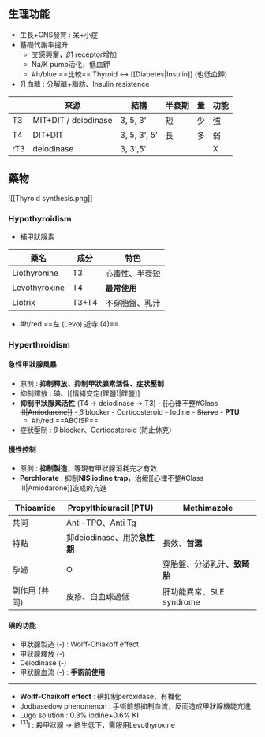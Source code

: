 ## 生理功能
- 生長+CNS發育 : 呆+小症
- 基礎代謝率提升
	- 交感興奮，$\beta1$ receptor增加
	- Na/K pump活化，低血鉀
	- #h/blue ==比較== Thyroid <-> [[Diabetes|Insulin]] (也低血鉀)
- 升血糖 : 分解醣+脂肪、Insulin resistence

|     | 來源                 | 結構         | 半衰期 | 量 | 功能 |
|-----|----------------------|--------------|--------|----|------|
| T3  | MIT+DIT / deiodinase | 3, 5, 3’     | 短     | 少 | 強   |
| T4  | DIT+DIT              | 3, 5, 3’, 5’ | 長     | 多 | 弱   |
| rT3 | deiodinase           | 3, 3’,5’     |        |    | X    |
## 藥物
![[Thyroid synthesis.png]]
### Hypothyroidism
- 補甲狀腺素

| 藥名          | 成分  | 特色           |
|---------------|-------|----------------|
| Liothyronine  | T3    | 心毒性、半衰短 |
| Levothyroxine | T4    | **最常使用**       |
| Liotrix       | T3+T4 | 不穿胎盤、乳汁 |
- #h/red ==左 (Levo) 近寺 (4)==
### Hyperthroidism
#### 急性甲狀腺風暴
- 原則 : **抑制釋放、抑制甲狀腺素活性、症狀壓制**
- 抑制釋放 : 碘、[[情緒安定(鋰鹽)|鋰鹽]]
- **抑制甲狀腺素活性** (T4 -> deiodinase -> T3)
		- ~~[[心律不整#Class III|Amiodarone]]~~
		- $\beta$ blocker
		- Corticosteroid
		- Iodine
		- ~~Starve~~
		- **PTU**
	- #h/red ==ABCISP==
- 症狀壓制 : $\beta$ blocker、Corticosteroid (防止休克)
#### 慢性控制
- 原則 : **抑制製造**，等現有甲狀腺消耗完才有效
- **Perchlorate** : 抑制**NIS iodine trap**，治療[[心律不整#Class III|Amiodarone]]造成的亢進

|Thioamide      | Propylthiouracil (PTU)   | Methi**mazole**              |
|---------------|--------------------------|--------------------------|
| 共同          | Anti-TPO、Anti Tg        |                          |
| 特點          | 抑deiodinase、用於**急性期** | 長效、**首選**               |
| 孕婦          | O                        | 穿胎盤、分泌乳汁、**致畸胎** |
| 副作用 (共同) | 皮疹、白血球過低         | 肝功能異常、SLE syndrome |

#### 碘的功能
- 甲狀腺製造 (-) : Wolff-Chiakoff effect
- 甲狀腺釋放 (-)
- Deiodinase (-)
- 甲狀腺血流 (-) : **手術前使用**
***
- **Wolff-Chaikoff effect** : 碘抑制peroxidase、有機化
- Jodbasedow phenomenon : 手術前想抑制血流，反而造成甲狀腺機能亢進
- Lugo solution : 0.3% iodine+0.6% KI
- $^{131}$I : 殺甲狀腺 -> 終生低下，需服用Levothyroxine